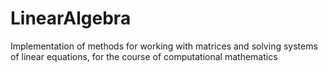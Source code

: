 # LinearAlgebra
Implementation of methods for working with matrices and solving systems of linear equations, for the course of computational mathematics
